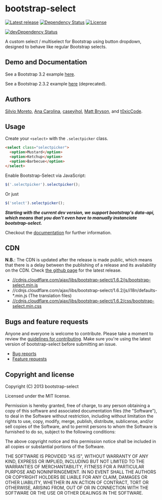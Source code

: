 bootstrap-select
================

[![Latest release](https://img.shields.io/github/release/silviomoreto/bootstrap-select.svg)](https://github.com/silviomoreto/bootstrap-select/releases/latest)
[![Dependency Status](https://david-dm.org/silviomoreto/bootstrap-select.svg)](https://david-dm.org/silviomoreto/bootstrap-select)
[![License](https://img.shields.io/badge/license-MIT-brightgreen.svg)](http://opensource.org/licenses/MIT)

[![devDependency Status](https://david-dm.org/silviomoreto/bootstrap-select/dev-status.svg)](https://david-dm.org/silviomoreto/bootstrap-select#info=devDependencies)

A custom select / multiselect for Bootstrap using button dropdown, designed to behave like regular Bootstrap selects.

## Demo and Documentation

See a Bootstrap 3.2 example [here](http://silviomoreto.github.com/bootstrap-select/3).

See a Bootstrap 2.3.2 example [here](http://silviomoreto.github.com/bootstrap-select/) (deprecated).

## Authors

[Silvio Moreto](http://github.com/silviomoreto),
[Ana Carolina](http://github.com/anacarolinats),
[caseyjhol](https://github.com/caseyjhol),
[Matt Bryson](https://github.com/mattbryson), and
[t0xicCode](https://github.com/t0xicCode).

## Usage

Create your `<select>` with the `.selectpicker` class.
```html
<select class="selectpicker">
  <option>Mustard</option>
  <option>Ketchup</option>
  <option>Barbecue</option>
</select>
```

Enable Bootstrap-Select via JavaScript:
```js
$('.selectpicker').selectpicker();
```
Or just
```js
$('select').selectpicker();
```

***Starting with the current dev version, we support bootstrap's data-api, which means that you don't even have to manually instanciate bootstrap-select.***

Checkout the [documentation](http://silviomoreto.github.com/bootstrap-select/) for further information.

## CDN

**N.B.**: The CDN is updated after the release is made public, which means that there is a delay between the publishing of a release and its availability on the CDN. Check [the github page](https://github.com/silviomoreto/bootstrap-select/releases) for the latest release.

* [//cdnjs.cloudflare.com/ajax/libs/bootstrap-select/1.6.2/js/bootstrap-select.min.js](//cdnjs.cloudflare.com/ajax/libs/bootstrap-select/1.6.2/js/bootstrap-select.min.js)
* //cdnjs.cloudflare.com/ajax/libs/bootstrap-select/1.6.2/js/i18n/defaults-*.min.js (The translation files)
* [//cdnjs.cloudflare.com/ajax/libs/bootstrap-select/1.6.2/css/bootstrap-select.min.css](//cdnjs.cloudflare.com/ajax/libs/bootstrap-select/1.6.2/css/bootstrap-select.min.css)

## Bugs and feature requests

Anyone and everyone is welcome to contribute. Please take a moment to
review the [guidelines for contributing](CONTRIBUTING.md). Make sure you're using the latest version of bootstrap-select before submitting an issue.

* [Bug reports](CONTRIBUTING.md#bug-reports)
* [Feature requests](CONTRIBUTING.md#feature-requests)

## Copyright and license

Copyright (C) 2013 bootstrap-select

Licensed under the MIT license.

Permission is hereby granted, free of charge, to any person obtaining a copy of this software and associated documentation files (the "Software"), to deal in the Software without restriction, including without limitation the rights to use, copy, modify, merge, publish, distribute, sublicense, and/or sell copies of the Software, and to permit persons to whom the Software is furnished to do so, subject to the following conditions:

The above copyright notice and this permission notice shall be included in all copies or substantial portions of the Software.

THE SOFTWARE IS PROVIDED "AS IS", WITHOUT WARRANTY OF ANY KIND, EXPRESS OR IMPLIED, INCLUDING BUT NOT LIMITED TO THE WARRANTIES OF MERCHANTABILITY, FITNESS FOR A PARTICULAR PURPOSE AND NONINFRINGEMENT. IN NO EVENT SHALL THE AUTHORS OR COPYRIGHT HOLDERS BE LIABLE FOR ANY CLAIM, DAMAGES OR OTHER LIABILITY, WHETHER IN AN ACTION OF CONTRACT, TORT OR OTHERWISE, ARISING FROM, OUT OF OR IN CONNECTION WITH THE SOFTWARE OR THE USE OR OTHER DEALINGS IN THE SOFTWARE.
